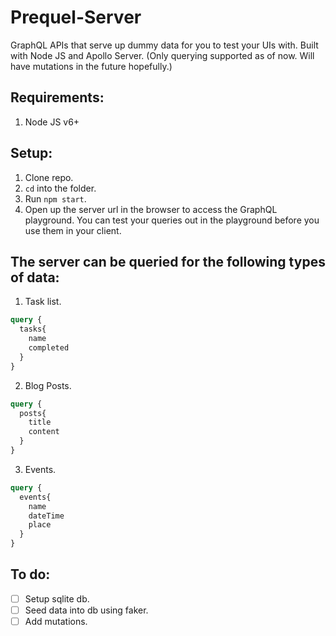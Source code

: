 # Prequel-Server
GraphQL APIs that serve up dummy data for you to test your UIs with. Built with Node JS and Apollo Server.
(Only querying supported as of now. Will have mutations in the future hopefully.)

Requirements:
------------------
1. Node JS v6+

Setup:
-----------
1. Clone repo.
2. `cd` into the folder.
3. Run `npm start`.
4. Open up the server url in the browser to access the GraphQL playground. You can test your queries out in the playground before you use them in your client.

The server can be queried for the following types of data:
-----------------------------------------------------------
1. Task list.
```graphql
query {
  tasks{
    name
    completed
  }
}
```
2. Blog Posts.
```graphql
query {
  posts{
    title
    content
  }
}
```
3. Events.
```graphql
query {
  events{
    name
    dateTime
    place
  }
}
```


To do:
---------
- [ ] Setup sqlite db.
- [ ] Seed data into db using faker.
- [ ] Add mutations.